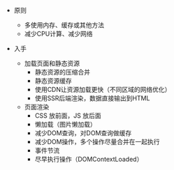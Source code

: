 + 原则
    + 多使用内存、缓存或其他方法
    + 减少CPU计算、减少网络

+ 入手
    + 加载页面和静态资源
        + 静态资源的压缩合并
        + 静态资源缓存
        + 使用CDN让资源加载更快（不同区域的网络优化）
        + 使用SSR后端渲染，数据直接输出到HTML
    + 页面渲染
        + CSS 放前面，JS 放后面
        + 懒加载（图片懒加载）
        + 减少DOM查询，对DOM查询做缓存
        + 减少DOM操作，多个操作尽量合并在一起执行
        + 事件节流
        + 尽早执行操作（DOMContextLoaded）